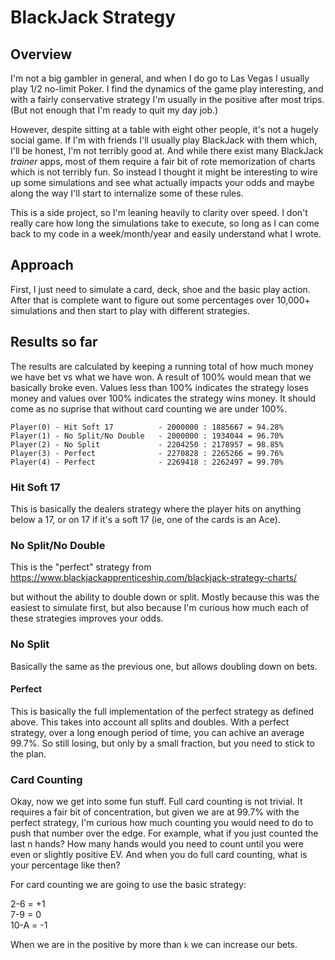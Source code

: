 # BlackJack Strategy

## Overview

I'm not a big gambler in general, and when I do go to Las Vegas I usually play 1/2 no-limit Poker.  I find the
dynamics of the game play interesting, and with a fairly conservative strategy I'm usually in the positive
after most trips.  (But not enough that I'm ready to quit my day job.)

However, despite sitting at a table with eight other people, it's not a hugely social game.  If I'm with friends 
I'll usually play BlackJack with them which, I'll be honest, I'm not terribly good at.  And while there exist 
many BlackJack _trainer_ apps, most of them require a fair bit of rote memorization of charts which is not 
terribly fun.  So instead I thought it might be interesting to wire up some simulations and see what actually 
impacts your odds and maybe along the way I'll start to internalize some of these rules.

This is a side project, so I'm leaning heavily to clarity over speed.  I don't really care how long the simulations
take to execute, so long as I can come back to my code in a week/month/year and easily understand what I wrote.

## Approach

First, I just need to simulate a card, deck, shoe and
the basic play action.  After that is complete want to 
figure out some percentages over 10,000+ simulations and
then start to play with different strategies.

## Results so far

The results are calculated by keeping a running total of how much money we have bet
vs what we have won.  A result of 100% would mean that we basically broke even.
Values less than 100% indicates the strategy loses money and values over 100% indicates
the strategy wins money.  It should come as no suprise that without card counting 
we are under 100%.

```
Player(0) - Hit Soft 17          - 2000000 : 1885667 = 94.28%
Player(1) - No Split/No Double   - 2000000 : 1934044 = 96.70%
Player(2) - No Split             - 2204250 : 2178957 = 98.85%
Player(3) - Perfect              - 2270828 : 2265266 = 99.76%
Player(4) - Perfect              - 2269418 : 2262497 = 99.70%
```

### Hit Soft 17

This is basically the dealers strategy where the player hits on anything below a 17, or on 17 if 
it's a soft 17 (ie, one of the cards is an Ace).

### No Split/No Double

This is the "perfect" strategy from 
   https://www.blackjackapprenticeship.com/blackjack-strategy-charts/

but without the ability to double down or split. Mostly because this was the easiest
to simulate first, but also because I'm curious how much each of these strategies
improves your odds.

### No Split

Basically the same as the previous one, but allows doubling down on bets.

#### Perfect

This is basically the full implementation of the perfect strategy as defined above.
This takes into account all splits and doubles.  With a perfect strategy, over a long enough
period of time, you can achive an average 99.7%.  So still losing, but only by a small
fraction, but you need to stick to the plan.

### Card Counting

Okay, now we get into some fun stuff.  Full card counting is not trivial.  It requires a fair 
bit of concentration, but given we are at 99.7% with the perfect strategy, I'm curious how much
counting you would need to do to push that number over the edge.  For example, what if you just
counted the last n hands?  How many hands would you need to count until you were even or slightly
positive EV.  And when you do full card counting, what is your percentage like then?

For card counting we are going to use the basic strategy:

2-6 = +1<br>
7-9 = 0<br>
10-A = -1<br>

When we are in the positive by more than `k` we can increase our bets.